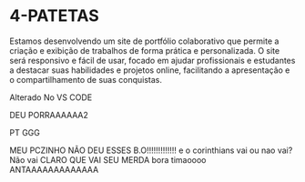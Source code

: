 # 4-PATETAS
Estamos desenvolvendo um site de portfólio colaborativo que permite a criação e exibição de trabalhos de forma prática e personalizada. O site será responsivo e fácil de usar, focado em ajudar profissionais e estudantes a destacar suas habilidades e projetos online, facilitando a apresentação e o compartilhamento de suas conquistas.
 
 Alterado No VS CODE

 DEU PORRAAAAAA2


 PT GGG

 MEU PCZINHO NÃO DEU ESSES B.O!!!!!!!!!!!!!
 e o corinthians vai ou nao vai?
 Não vai
 CLARO QUE VAI SEU MERDA
 bora timaoooo ANTAAAAAAAAAAAAA